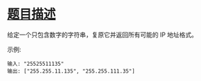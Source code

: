 # [题目描述](https://leetcode-cn.com/problems/restore-ip-addresses/)
给定一个只包含数字的字符串，复原它并返回所有可能的 IP 地址格式。

示例:
```text
输入: "25525511135"
输出: ["255.255.11.135", "255.255.111.35"]
```
